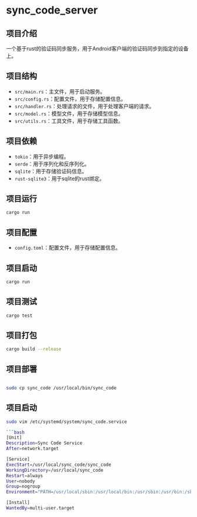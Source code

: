 # sync_code_server

## 项目介绍

一个基于rust的验证码同步服务，用于Android客户端的验证码同步到指定的设备上。

## 项目结构

- `src/main.rs`：主文件，用于启动服务。
- `src/config.rs`：配置文件，用于存储配置信息。
- `src/handler.rs`：处理请求的文件，用于处理客户端的请求。
- `src/model.rs`：模型文件，用于存储模型信息。
- `src/utils.rs`：工具文件，用于存储工具函数。

## 项目依赖

- `tokio`：用于异步编程。
- `serde`：用于序列化和反序列化。
- `sqlite`：用于存储验证码信息。
- `rust-sqlite3`：用于sqlite的rust绑定。

## 项目运行

```bash
cargo run
``` 


## 项目配置

- `config.toml`：配置文件，用于存储配置信息。

## 项目启动

```bash
cargo run
```

## 项目测试

```bash
cargo test
```

## 项目打包

```bash
cargo build --release
```

## 项目部署

```bash

sudo cp sync_code /usr/local/bin/sync_code
```

## 项目启动

```bash
sudo vim /etc/systemd/system/sync_code.service

```bash
[Unit]
Description=Sync Code Service
After=network.target

[Service]
ExecStart=/usr/local/sync_code/sync_code
WorkingDirectory=/usr/local/sync_code
Restart=always
User=nobody
Group=nogroup
Environment="PATH=/usr/local/sbin:/usr/local/bin:/usr/sbin:/usr/bin:/sbin:/bin"

[Install]
WantedBy=multi-user.target

```







